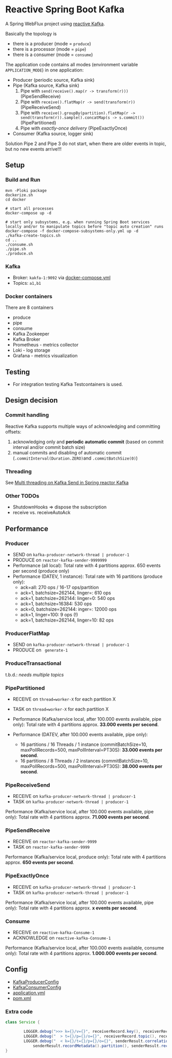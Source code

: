 # Reactive Spring Boot Kafka

A Spring WebFlux project using [reactive Kafka](https://projectreactor.io/docs/kafka/release/reference/).

Basically the topology is

- there is a producer (mode = `produce`)
- there is a processor (mode = `pipe`)
- there is a consumer (mode = `consume`)

The application code contains all modes (environment variable `APPLICATION_MODE`) in one application:

- Producer (periodic source, Kafka sink)
- Pipe (Kafka source, Kafka sink)
  1. Pipe with `send(receive().map(r -> transform(r)))` (PipeSendReceive)
  2. Pipe with `receive().flatMap(r -> send(transform(r))` (PipeReceiveSend)
  3. Pipe with `receive().groupBy(partition).flatMap(r -> send(transform(r)).sample().concatMap(s -> s.commit())` (PipePartitioned)
  4. Pipe with *exactly-once delivery* (PipeExactlyOnce)
- Consumer (Kafka source, logger sink)

Solution Pipe 2 and Pipe 3 do not start, when there are older events in topic, but no new events arrive!!!

## Setup

### Build and Run

```shell
mvn -Ploki package
dockerize.sh
cd docker

# start all processes
docker-compose up -d

# start only subsystems, e.g. when running Spring Boot services locally and/or to manipulate topics before "topic auto creation" runs 
docker-compose -f docker-compose-subsystems-only.yml up -d
./kafka-create-topics.sh
cd ..
./consume.sh
./pipe.sh
./produce.sh
```

### Kafka

- Broker: `kakfa-1:9092` via [docker-compose.yml](docker/docker-compose.yml)
- Topics: `a1,b1`

### Docker containers

There are 8 containers

- produce
- pipe
- consume
- Kafka Zookeeper
- Kafka Broker
- Prometheus - metrics collector
- Loki - log storage
- Grafana - metrics visualization

## Testing

- For integration testing Kafka Testcontainers is used.

## Design decision

### Commit handling

Reactive Kafka supports multiple ways of acknowledging and committing offsets:

1. acknowledging only and **periodic automatic commit** (based on commit interval and/or commit batch size)
2. manual commits and disabling of automatic commit (`.commitInterval(Duration.ZERO)`and `.commitBatchSize(0)`)

### Threading

See [Multi threading on Kafka Send in Spring reactor Kafka](https://stackoverflow.com/questions/69891782/multi-threading-on-kafka-send-in-spring-reactor-kafka)

### Other TODOs

- ShutdownHooks => dispose the subscription
- receive vs. receiveAutoAck

## Performance

### Producer

- SEND on `kafka-producer-network-thread | producer-1`
- PRODUCE on `reactor-kafka-sender-9999999`
- Performance (all local): Total rate with 4 partitions approx. 650 events per second (produce only)
- Performance (DATEV, 1 instance): Total rate with 16 partitions (produce only):
  - ack=all: 270 ops / 16-17 ops/partition
  - ack=1, batchsize=262144, linger=<not-set>: 610 ops
  - ack=1, batchsize=262144: linger=0: 540 ops
  - ack=1, batchsize=16384: 530 ops
  - ack=0, batchsize=262144: inger=<not-set>: 12000 ops
  - ack=1, linger=100: 9 ops (!)
  - ack=1, batchsize=262144, linger=10: 82 ops
    
### ProducerFlatMap

- SEND on `kafka-producer-network-thread | producer-1`
- PRODUCE on ` generate-1`

### ProduceTransactional

t.b.d.: *needs multiple topics*

### PipePartitioned

- RECEIVE on `thread=worker-X` for each partition X
- TASK on `thread=worker-X` for each partition X

- Performance (Kafka/service local, after 100.000 events available, pipe only): Total rate with 4 partitions approx. **33.000 events per second**.
- Performance (DATEV, after 100.000 events available, pipe only):
  - 16 partitions / 16 Threads / 1 instance (commitBatchSize=10, maxPollRecords=500, maxPollInterval=PT30S): **33.000 events per second**.
  - 16 partitions / 8 Threads / 2 instances (commitBatchSize=10, maxPollRecords=500, maxPollInterval=PT30S): **38.000 events per second**.
### PipeReceiveSend

- RECEIVE on `kafka-producer-network-thread | producer-1`
- TASK on `kafka-producer-network-thread | producer-1`

Performance (Kafka/service local, after 100.000 events available, pipe only):
Total rate with 4 partitions approx. **71.000 events per second**.

### PipeSendReceive

- RECEIVE on `reactor-kafka-sender-9999`
- TASK on `reactor-kafka-sender-9999`

Performance (Kafka/service local, produce only):
Total rate with 4 partitions approx. **650 events per second**.

### PipeExactlyOnce

- RECEIVE on `kafka-producer-network-thread | producer-1`
- TASK on `kafka-producer-network-thread | producer-1`

Performance (Kafka/service local, after 100.000 events available, pipe only):
Total rate with 4 partitions approx. **x events per second**.

### Consume

- RECEIVE on `reactive-kafka-Consume-1`
- ACKNOWLEDGE on `reactive-kafka-Consume-1`

Performance (Kafka/service local, after 100.000 events available, consume only):
Total rate with 4 partitions approx. **1.000.000 events per second**.

## Config

- [KafkaProducerConfig](src/main/java/com/giraone/kafka/pipe/config/KafkaProducerConfig.java)
- [KafkaConsumerConfig](src/main/java/com/giraone/kafka/pipe/config/KafkaConsumerConfig.java)
- [application.yml](src/main/resources/application.yml)
- [pom.xml](pom.xml)

### Extra code

```java
class Service {

        LOGGER.debug(">>> k={}/v={}", receiverRecord.key(), receiverRecord.value());
        LOGGER.debug("  > t={}/p={}/o={}", receiverRecord.topic(), receiverRecord.partition(), receiverRecord.receiverOffset());
        LOGGER.debug("  < k={}/t={}/p={}/o={}", senderResult.correlationMetadata().offset(), senderResult.recordMetadata().topic(),
            senderResult.recordMetadata().partition(), senderResult.recordMetadata().offset());
}
```